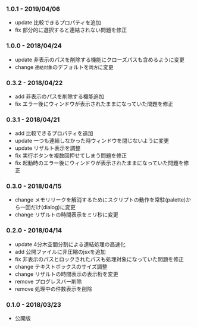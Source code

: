 ### 1.0.1 - 2019/04/06
- update 比較できるプロパティを追加
- fix    部分的に選択すると連結されない問題を修正

### 1.0.0 - 2018/04/24
- update 非表示のパスを削除する機能にクローズパスも含めるように変更
- change `連結対象`のデフォルトを`両方`に変更

### 0.3.2 - 2018/04/22
- add    非表示のパスを削除する機能追加
- fix    エラー後にウィンドウが表示されたままになっていた問題を修正

### 0.3.1 - 2018/04/21
- add    比較できるプロパティを追加
- update 一つも連結しなかった時ウィンドウを閉じないように変更
- update リザルト表示を調整
- fix    実行ボタンを複数回押せてしまう問題を修正
- fix    起動時のエラー後にウィンドウが表示されたままになっていた問題を修正

### 0.3.0 - 2018/04/15
- change メモリリークを解消するためにスクリプトの動作を常駐(palette)から一回だけ(dialog)に変更
- change リザルトの時間表示をミリ秒に変更

### 0.2.0 - 2018/04/14
- update 4分木空間分割による連結処理の高速化
- add    公開ファイルに非圧縮のjsxを追加
- fix    非表示のパスとロックされたパスも処理対象になっていた問題を修正
- change テキストボックスのサイズ調整
- change リザルトの時間表示の表示桁を変更
- remove プログレスバー削除
- remove 処理中の件数表示を削除

### 0.1.0 - 2018/03/23
- 公開版
